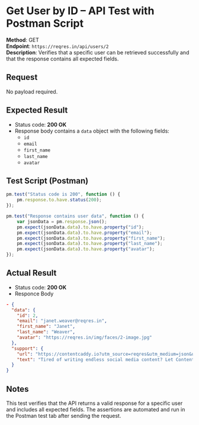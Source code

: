 # Get User by ID – API Test with Postman Script

**Method**: GET  
**Endpoint**: `https://reqres.in/api/users/2`  
**Description**: Verifies that a specific user can be retrieved successfully and that the response contains all expected fields.

## Request
No payload required.

## Expected Result
- Status code: **200 OK**
- Response body contains a `data` object with the following fields:
  - `id`
  - `email`
  - `first_name`
  - `last_name`
  - `avatar`

## Test Script (Postman)
```javascript
pm.test("Status code is 200", function () {
    pm.response.to.have.status(200);
});

pm.test("Response contains user data", function () {
    var jsonData = pm.response.json();
    pm.expect(jsonData.data).to.have.property("id");
    pm.expect(jsonData.data).to.have.property("email");
    pm.expect(jsonData.data).to.have.property("first_name");
    pm.expect(jsonData.data).to.have.property("last_name");
    pm.expect(jsonData.data).to.have.property("avatar");
});
```

## Actual Result
- Status code: **200 OK**
- Responce Body
```json
- {
  "data": {
    "id": 2,
    "email": "janet.weaver@reqres.in",
    "first_name": "Janet",
    "last_name": "Weaver",
    "avatar": "https://reqres.in/img/faces/2-image.jpg"
  },
  "support": {
    "url": "https://contentcaddy.io?utm_source=reqres&utm_medium=json&utm_campaign=referral",
    "text": "Tired of writing endless social media content? Let Content Caddy generate it for you."
  }
}
```

## Notes

This test verifies that the API returns a valid response for a specific user and includes all expected fields. The assertions are automated and run in the Postman test tab after sending the request.
